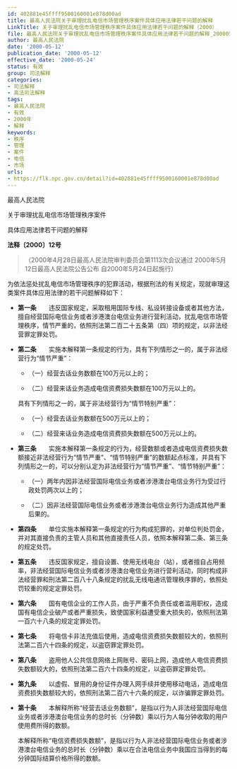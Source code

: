 ```yaml
---
id: 402881e45ffff9500160001e878d00ad
title: 最高人民法院关于审理扰乱电信市场管理秩序案件具体应用法律若干问题的解释
LinkTitle: 关于审理扰乱电信市场管理秩序案件具体应用法律若干问题的解释（2000）
file: 最高人民法院关于审理扰乱电信市场管理秩序案件具体应用法律若干问题的解释_20000512_402881e45ffff9500160001e878d00ad.docx
author: 最高人民法院
date: '2000-05-12'
publication_date: '2000-05-12'
effective_date: '2000-05-24'
status: 有效
group: 司法解释
categories:
- 司法解释
- 高法司法解释
tags:
- 最高人民法院
- 有效
- 2000年
- 解释
keywords:
- 秩序
- 管理
- 案件
- 电信
- 市场
urls:
- https://flk.npc.gov.cn/detail?id=402881e45ffff9500160001e878d00ad
---
```


最高人民法院

关于审理扰乱电信市场管理秩序案件

具体应用法律若干问题的解释

**法释〔2000〕12号**

> （2000年4月28日最高人民法院审判委员会第1113次会议通过 2000年5月12日最高人民法院公告公布 自2000年5月24日起施行）

为依法惩处扰乱电信市场管理秩序的犯罪活动，根据刑法的有关规定，现就审理这类案件具体应用法律的若干问题解释如下：

- **第一条**　　违反国家规定，采取租用国际专线、私设转接设备或者其他方法，擅自经营国际电信业务或者涉港澳台电信业务进行营利活动，扰乱电信市场管理秩序，情节严重的，依照刑法第二百二十五条第（四）项的规定，以非法经营罪定罪处罚。

- **第二条**　　实施本解释第一条规定的行为，具有下列情形之一的，属于非法经营行为“情节严重”：

  - （一）经营去话业务数额在100万元以上的；

  - （二）经营来话业务造成电信资费损失数额在100万元以上的。

  具有下列情形之一的，属于非法经营行为“情节特别严重”：

  - （一）经营去话业务数额在500万元以上的；

  - （二）经营来话业务造成电信资费损失数额在500万元以上的。

- **第三条**　　实施本解释第一条规定的行为，经营数额或者造成电信资费损失数额接近非法经营行为“情节严重”、“情节特别严重”的数额起点标准，并具有下列情形之一的，可以分别认定为非法经营行为“情节严重”、“情节特别严重”：

  - （一）两年内因非法经营国际电信业务或者涉港澳台电信业务行为受过行政处罚两次以上的；

  - （二）因非法经营国际电信业务或者涉港澳台电信业务行为造成其他严重后果的。

- **第四条**　　单位实施本解释第一条规定的行为构成犯罪的，对单位判处罚金，并对其直接负责的主管人员和其他直接责任人员，依照本解释第二条、第三条的规定处罚。

- **第五条**　　违反国家规定，擅自设置、使用无线电台（站），或者擅自占用频率，非法经营国际电信业务或者涉港澳台电信业务进行营利活动，同时构成非法经营罪和刑法第二百八十八条规定的扰乱无线电通讯管理秩序罪的，依照处罚较重的规定定罪处罚。

- **第六条**　　国有电信企业的工作人员，由于严重不负责任或者滥用职权，造成国有电信企业破产或者严重损失，致使国家利益遭受重大损失的，依照刑法第一百六十八条的规定定罪处罚。

- **第七条**　　将电信卡非法充值后使用，造成电信资费损失数额较大的，依照刑法第二百六十四条的规定，以盗窃罪定罪处罚。

- **第八条**　　盗用他人公共信息网络上网账号、密码上网，造成他人电信资费损失数额较大的，依照刑法第二百六十四条的规定，以盗窃罪定罪处罚。

- **第九条**　　以虚假、冒用的身份证件办理入网手续并使用移动电话，造成电信资费损失数额较大的，依照刑法第二百六十六条的规定，以诈骗罪定罪处罚。

- **第十条**　　本解释所称“经营去话业务数额”，是指以行为人非法经营国际电信业务或者涉港澳台电信业务的总时长（分钟数）乘以行为人每分钟收取的用户使用费所得的数额。

  本解释所称“电信资费损失数额”，是指以行为人非法经营国际电信业务或者涉港澳台电信业务的总时长（分钟数）乘以在合法电信业务中我国应当得到的每分钟国际结算价格所得的数额。
